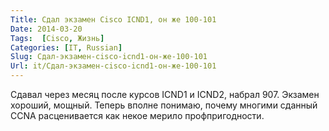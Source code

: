 ```yaml
---
Title: Сдал экзамен Cisco ICND1, он же 100-101
Date: 2014-03-20
Tags:  [Cisco, Жизнь]
Categories: [IT, Russian]
Slug: Сдал-экзамен-cisco-icnd1-он-же-100-101
Url: it/Сдал-экзамен-cisco-icnd1-он-же-100-101
---
```


Сдавал через месяц после курсов ICND1 и ICND2, набрал 907.
Экзамен хороший, мощный. Теперь вполне понимаю,
почему многими сданный CCNA расценивается как некое мерило
профпригодности.

